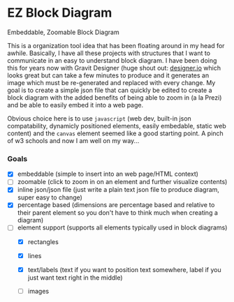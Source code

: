 # EZ Block Diagram
Embeddable, Zoomable Block Diagram

This is a organization tool idea that has been floating around in my head for awhile. Basically, I have all these projects with structures that I want to communicate in an easy to understand block diagram. I have been doing this for years now with Gravit Designer (huge shout out: [designer.io](https://designer.io) which looks great but can take a few minutes to produce and it generates an image which must be re-generated and replaced with every change. My goal is to create a simple json file that can quickly be edited to create a block diagram with the added benefits of being able to zoom in (a la Prezi) and be able to easily embed it into a web page.

Obvious choice here is to use `javascript` (web dev, built-in json compatability, dynamicly positioned elements, easily embedable, static web content) and the `canvas` element seemed like a good starting point. A pinch of w3 schools and now I am well on my way...

### Goals
- [x] embeddable (simple to insert into an web page/HTML context)
- [ ] zoomable (click to zoom in on an element and further visualize contents)
- [x] inline json/json file (just write a plain text json file to produce diagram, super easy to change)
- [x] percentage based (dimensions are percentage based and relative to their parent element so you don't have to think much when creating a diagram)
- [ ] element support (supports all elements typically used in block diagrams)
    - [x] rectangles
    - [x] lines
    - [x] text/labels (text if you want to position text somewhere, label if you just want text right in the middle)
    - [ ] images

